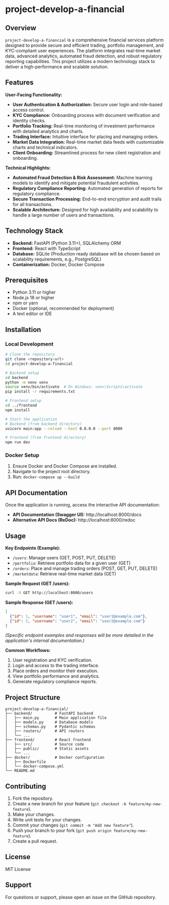 # project-develop-a-financial

## Overview

`project-develop-a-financial` is a comprehensive financial services platform designed to provide secure and efficient trading, portfolio management, and KYC-compliant user experiences.  The platform integrates real-time market data, advanced analytics, automated fraud detection, and robust regulatory reporting capabilities.  This project utilizes a modern technology stack to deliver a high-performance and scalable solution.

## Features

**User-Facing Functionality:**

* **User Authentication & Authorization:** Secure user login and role-based access control.
* **KYC Compliance:**  Onboarding process with document verification and identity checks.
* **Portfolio Tracking:** Real-time monitoring of investment performance with detailed analytics and charts.
* **Trading Interface:**  Intuitive interface for placing and managing orders.
* **Market Data Integration:**  Real-time market data feeds with customizable charts and technical indicators.
* **Client Onboarding:** Streamlined process for new client registration and onboarding.


**Technical Highlights:**

* **Automated Fraud Detection & Risk Assessment:**  Machine learning models to identify and mitigate potential fraudulent activities.
* **Regulatory Compliance Reporting:**  Automated generation of reports for regulatory compliance.
* **Secure Transaction Processing:**  End-to-end encryption and audit trails for all transactions.
* **Scalable Architecture:** Designed for high availability and scalability to handle a large number of users and transactions.


## Technology Stack

* **Backend:** FastAPI (Python 3.11+), SQLAlchemy ORM
* **Frontend:** React with TypeScript
* **Database:** SQLite (Production ready database will be chosen based on scalability requirements, e.g., PostgreSQL)
* **Containerization:** Docker, Docker Compose


## Prerequisites

* Python 3.11 or higher
* Node.js 18 or higher
* npm or yarn
* Docker (optional, recommended for deployment)
* A text editor or IDE


## Installation

### Local Development

```bash
# Clone the repository
git clone <repository-url>
cd project-develop-a-financial

# Backend setup
cd backend
python -m venv venv
source venv/bin/activate  # On Windows: venv\Scripts\activate
pip install -r requirements.txt

# Frontend setup
cd ../frontend
npm install

# Start the application
# Backend (from backend directory)
uvicorn main:app --reload --host 0.0.0.0 --port 8000

# Frontend (from frontend directory)
npm run dev
```

### Docker Setup

1.  Ensure Docker and Docker Compose are installed.
2.  Navigate to the project root directory.
3.  Run: `docker-compose up --build`


## API Documentation

Once the application is running, access the interactive API documentation:

* **API Documentation (Swagger UI):** http://localhost:8000/docs
* **Alternative API Docs (ReDoc):** http://localhost:8000/redoc


## Usage

**Key Endpoints (Example):**

* `/users`:  Manage users (GET, POST, PUT, DELETE)
* `/portfolio`: Retrieve portfolio data for a given user (GET)
* `/orders`: Place and manage trading orders (POST, GET, PUT, DELETE)
* `/marketdata`:  Retrieve real-time market data (GET)


**Sample Request (GET /users):**

```bash
curl -X GET http://localhost:8000/users
```

**Sample Response (GET /users):**

```json
[
  {"id": 1, "username": "user1", "email": "user1@example.com"},
  {"id": 2, "username": "user2", "email": "user2@example.com"}
]
```

*(Specific endpoint examples and responses will be more detailed in the application's internal documentation.)*


**Common Workflows:**

1.  User registration and KYC verification.
2.  Login and access to the trading interface.
3.  Place orders and monitor their execution.
4.  View portfolio performance and analytics.
5.  Generate regulatory compliance reports.


## Project Structure

```
project-develop-a-financial/
├── backend/          # FastAPI backend
│   ├── main.py       # Main application file
│   ├── models.py     # Database models
│   ├── schemas.py    # Pydantic schemas
│   ├── routers/      # API routers
│   └── ...
├── frontend/         # React frontend
│   ├── src/          # Source code
│   ├── public/       # Static assets
│   └── ...
├── docker/           # Docker configuration
│   ├── Dockerfile
│   └── docker-compose.yml
└── README.md
```

## Contributing

1.  Fork the repository.
2.  Create a new branch for your feature (`git checkout -b feature/my-new-feature`).
3.  Make your changes.
4.  Write unit tests for your changes.
5.  Commit your changes (`git commit -m "Add new feature"`).
6.  Push your branch to your fork (`git push origin feature/my-new-feature`).
7.  Create a pull request.


## License

MIT License


## Support

For questions or support, please open an issue on the GitHub repository.
